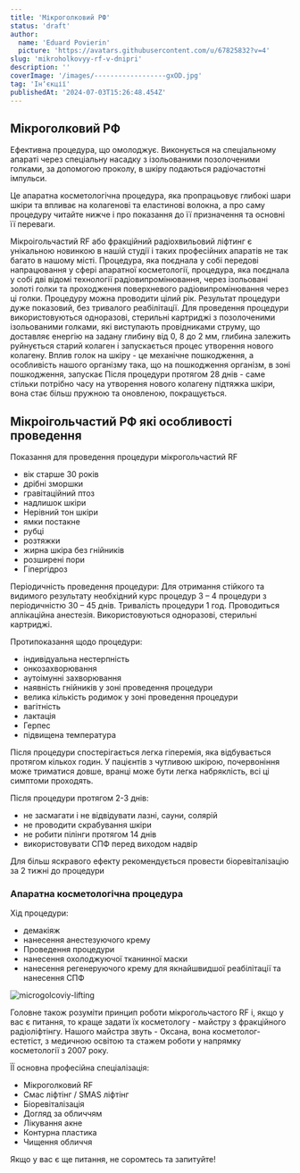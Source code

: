 ```yaml
---
title: 'Мікроголковий РФ'
status: 'draft'
author:
  name: 'Eduard Povierin'
  picture: 'https://avatars.githubusercontent.com/u/67825832?v=4'
slug: 'mikroholkovyy-rf-v-dnipri'
description: ''
coverImage: '/images/------------------gxOD.jpg'
tag: 'Інʼєкції'
publishedAt: '2024-07-03T15:26:48.454Z'
---
```


## Мікроголковий РФ

Ефективна процедура, що омолоджує. Виконується на спеціальному апараті через спеціальну насадку з ізольованими позолоченими голками, за допомогою проколу, в шкіру подаються радіочастотні імпульси.

Це апаратна косметологічна процедура, яка пропрацьовує глибокі шари шкіри та впливає на колагенові та еластинові волокна, а про саму процедуру читайте нижче і про показання до її призначення та основні її переваги.

Мікроігольчастий RF або фракційний радіохвильовий ліфтинг є унікальною новинкою в нашій студії і таких професійних апаратів не так багато в нашому місті. Процедура, яка поєднала у собі передові напрацювання у сфері апаратної косметології, процедура, яка поєднала у собі дві відомі технології радіовипромінювання, через ізольовані золоті голки та проходження поверхневого радіовипромінювання через ці голки. Процедуру можна проводити цілий рік. Результат процедури дуже показовий, без тривалого реабілітації. Для проведення процедури використовуються одноразові, стерильні картриджі з позолоченими ізольованими голками, які виступають провідниками струму, що доставляє енергію на задану глибину від 0, 8 до 2 мм, глибина залежить руйнується старий колаген і запускається процес утворення нового колагену. Вплив голок на шкіру - це механічне пошкодження, а особливість нашого організму така, що на пошкодження організм, в зоні пошкодження, запускає Після процедури протягом 28 днів - саме стільки потрібно часу на утворення нового колагену підтяжка шкіри, вона стає більш пружною та оновленою, покращується.

## **Мікроігольчастий РФ які особливості проведення**

Показання для проведення процедури мікрогольчастий RF

- вік старше 30 років
- дрібні зморшки
- гравітаційний птоз
- надлишок шкіри
- Нерівний тон шкіри
- ямки постакне
- рубці
- розтяжки
- жирна шкіра без гнійників
- розширені пори
- Гіпергідроз

Періодичність проведення процедури: Для отримання стійкого та видимого результату необхідний курс процедур 3 – 4 процедури з періодичністю 30 – 45 днів. Тривалість процедури 1 год. Проводиться аплікаційна анестезія. Використовуються одноразові, стерильні картриджі.

Протипоказання щодо процедури:

- індивідуальна нестерпність
- онкозахворювання
- аутоімунні захворювання
- наявність гнійників у зоні проведення процедури
- велика кількість родимок у зоні проведення процедури
- вагітність
- лактація
- Герпес
- підвищена температура

Після процедури спостерігається легка гіперемія, яка відбувається протягом кількох годин. У пацієнтів з чутливою шкірою, почервоніння може триматися довше, вранці може бути легка набряклість, всі ці симптоми проходять.

Після процедури протягом 2-3 днів:

- не засмагати і не відвідувати лазні, сауни, солярій
- не проводити скрабування шкіри
- не робити пілінги протягом 14 днів
- використовувати СПФ перед виходом надвір

Для більш яскравого ефекту рекомендується провести біоревіталізацію за 2 тижні до процедури

### **Апаратна косметологічна процедура**

Хід процедури:

- демакіяж
- нанесення анестезуючого крему
- Проведення процедури
- нанесення охолоджуючої тканинної маски
- нанесення регенеруючого крему для якнайшвидшої реабілітації та нанесення СПФ

![microgolcoviy-lifting](https://beauty-laboratorie.netlify.app/articles/%D0%BC%D1%96%D0%BA%D1%80%D0%BE%D0%B3%D0%BE%D0%BB%D0%BA%D0%BE%D0%B2%D0%B8%D0%B9-%D0%A0%D0%A4/microgolcoviy-lifting.jpg)

Головне також розуміти принцип роботи мікрогольчастого RF і, якщо у вас є питання, то краще задати їх косметологу - майстру з фракційного радіоліфтінгу. Нашого майстра звуть - Оксана, вона косметолог-естетіст, з медичною освітою та стажем роботи у напрямку косметології з 2007 року.

ЇЇ основна професійна спеціалізація:

- Мікроголковий RF
- Смас ліфтінг / SMAS ліфтінг
- Біоревіталізація
- Догляд за обличчям
- Лікування акне
- Контурна пластика
- Чищення обличчя

Якщо у вас є ще питання, не соромтесь та запитуйте!